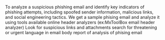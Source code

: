 To analyze a suspicious phishing email and identify key indicators of phishing attempts, including spoofed sender information, malicious links, and social engineering tactics.
We get a sample phising email and analyze it using tools available online header analyzers (ex:MxToolBox email header analyzer)
Look for suspicious links and attachments
search for threatening or urgent language in email body
report of analysis of phising email
